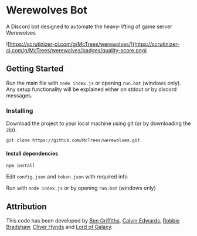 # Werewolves Bot

A Discord bot designed to automate the heavy-lifting of game server Werewolves

![https://scrutinizer-ci.com/g/McTrees/werewolves/](https://scrutinizer-ci.com/g/McTrees/werewolves/badges/quality-score.png)


## Getting Started

Run the main file with `node index.js` or opening `run.bat` (windows only). Any setup functionality will be explained either on stdout or by discord messages.


### Installing

Download the project to your local machine using git (or by downloading the zip).

```
git clone https://github.com/McTrees/werewolves.git
```

#### Install dependencies

```
npm install
```

Edit `config.json` and `token.json` with required info

Run with `node index.js` or by opening `run.bat` (windows only)


## Attribution
This code has been developed by [Ben Griffiths](https://github.com/BenTechy66), [Calvin Edwards](https://github.com/ed588), [Robbie Bradshaw](https://github.com/trebor97351), [Oliver Hynds](https://github.com/oliverh57) and [Lord of Galaxy](https://github.com/Lord-of-the-Galaxy).
